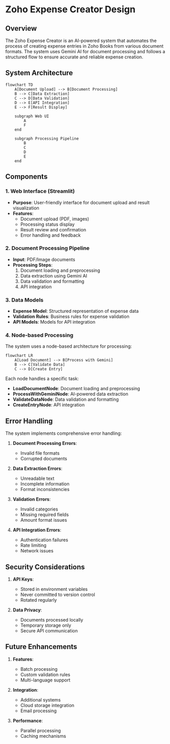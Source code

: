 # Zoho Expense Creator Design

## Overview

The Zoho Expense Creator is an AI-powered system that automates the process of creating expense entries in Zoho Books from various document formats. The system uses Gemini AI for document processing and follows a structured flow to ensure accurate and reliable expense creation.

## System Architecture

```mermaid
flowchart TD
    A[Document Upload] --> B[Document Processing]
    B --> C[Data Extraction]
    C --> D[Data Validation]
    D --> E[API Integration]
    E --> F[Result Display]

    subgraph Web UI
        A
        F
    end

    subgraph Processing Pipeline
        B
        C
        D
        E
    end
```

## Components

### 1. Web Interface (Streamlit)
- **Purpose**: User-friendly interface for document upload and result visualization
- **Features**:
  - Document upload (PDF, images)
  - Processing status display
  - Result review and confirmation
  - Error handling and feedback

### 2. Document Processing Pipeline
- **Input**: PDF/Image documents
- **Processing Steps**:
  1. Document loading and preprocessing
  2. Data extraction using Gemini AI
  3. Data validation and formatting
  4. API integration

### 3. Data Models
- **Expense Model**: Structured representation of expense data
- **Validation Rules**: Business rules for expense validation
- **API Models**: Models for API integration

### 4. Node-based Processing
The system uses a node-based architecture for processing:

```mermaid
flowchart LR
    A[Load Document] --> B[Process with Gemini]
    B --> C[Validate Data]
    C --> D[Create Entry]
```

Each node handles a specific task:
- **LoadDocumentNode**: Document loading and preprocessing
- **ProcessWithGeminiNode**: AI-powered data extraction
- **ValidateDataNode**: Data validation and formatting
- **CreateEntryNode**: API integration

## Error Handling

The system implements comprehensive error handling:
1. **Document Processing Errors**:
   - Invalid file formats
   - Corrupted documents

2. **Data Extraction Errors**:
   - Unreadable text
   - Incomplete information
   - Format inconsistencies

3. **Validation Errors**:
   - Invalid categories
   - Missing required fields
   - Amount format issues

4. **API Integration Errors**:
   - Authentication failures
   - Rate limiting
   - Network issues

## Security Considerations

1. **API Keys**:
   - Stored in environment variables
   - Never committed to version control
   - Rotated regularly

2. **Data Privacy**:
   - Documents processed locally
   - Temporary storage only
   - Secure API communication

## Future Enhancements

1. **Features**:
   - Batch processing
   - Custom validation rules
   - Multi-language support

2. **Integration**:
   - Additional systems
   - Cloud storage integration
   - Email processing

3. **Performance**:
   - Parallel processing
   - Caching mechanisms
